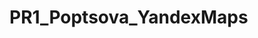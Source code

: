 # PR1_Poptsova_YandexMaps
<html xmlns="http://www.w3.org/1999/xhtml">
 <head>    
 <title>Примеры. Добавление шестигранника на карту Асунсьона.</title>
<meta http-equiv="Content-Type" content="text/html; charset=utf-8"/>  
    <!--         Подключаем API карт 2.x
         Параметры:
           - load=package.full - полная сборка;
        - lang=ru-RU - язык русский.     -->
      <script src="http://api-maps.yandex.ru/2.0/?load=package.full&lang=ru-RU"
             type="text/javascript"></script>
     <script type="text/javascript"> 

        ymaps.ready(init); 
 
        function init() { 
            var myMap = new ymaps.Map('map', { 
                center: [-25.33, -57.66], 
                zoom: 10           
 }),            
                 
 myPolygon = new ymaps.Polygon([[
                    // Координаты вершин шестиугольника.
			[-25.25,-57.61],
			[-25.30,-57.58],
			[-25.35,-57.61],
			[-25.35,-57.65],
			[-25.30,-57.68],
			[-25.25,-57.65]
                ]]);
  
            myMap.geoObjects.add(myPolygon)
                 .add(myPolygon); 
        }     </script> 
</head>  
<body> 
<h2>Добавление шестигранника на карту Асунсьона</h2>  
<div id="map" style="width:600px;height:400px"></div> </body>  
</html>  
 
